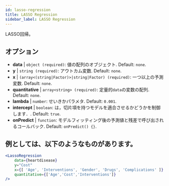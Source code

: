 ```yaml
---
id: lasso-regression
title: LASSO Regression
sidebar_label: LASSO Regression
---
```


LASSO回帰。

## オプション

* __data__ | `object (required)`: 値の配列のオブジェクト. Default: `none`.
* __y__ | `string (required)`: アウトカム変数. Default: `none`.
* __x__ | `(array<(string|Factor)>|string|Factor) (required)`: 一つ以上の予測変数. Default: `none`.
* __quantitative__ | `array<string> (required)`: 定量的`data`の変数の配列. Default: `none`.
* __lambda__ | `number`: せいきかパラメタ. Default: `0.001`.
* __intercept__ | `boolean`: は，切片項を持つモデルを適合させるかどうかを制御します．. Default: `true`.
* __onPredict__ | `function`: モデルフィッティング後の予測値と残差で呼び出されるコールバック. Default: `onPredict() {}`.


## 例としては、以下のようなものがあります。

```jsx live
<LassoRegression
    data={heartdisease} 
    y="Cost"
    x={[ 'Age', 'Interventions', 'Gender', 'Drugs', 'Complications' ]}
    quantitative={['Age','Cost','Interventions']}
/>
```


